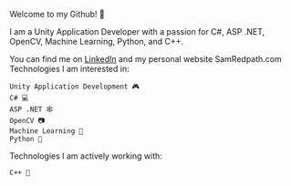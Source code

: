 Welcome to my Github! 🎉

I am a Unity Application Developer with a passion for C#, ASP .NET, OpenCV, Machine Learning, Python, and C++.

You can find me on [LinkedIn](https://www.linkedin.com/in/sam-redpath-931a00166/) and my personal website SamRedpath.com
Technologies I am interested in:

    Unity Application Development 🎮
    C# 💻
    ASP .NET 🕸
    OpenCV 📷
    Machine Learning 🤖
    Python 🐍

Technologies I am actively working with:

    C++ 🚀
